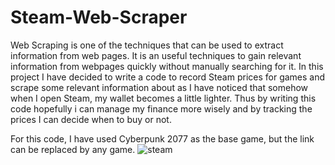 # Steam-Web-Scraper
Web Scraping is one of the techniques that can be used to extract information from web pages. It is an useful techniques to gain relevant information from webpages quickly without manually searching for it. 
In this project I have decided to write a code to record Steam prices for games and scrape some relevant information about as I have noticed that somehow when I open Steam, my wallet becomes a little lighter. Thus by writing this code hopefully i can manage my finance more wisely and by tracking the prices I can decide when to buy or not. 

For this code, I have used Cyberpunk 2077 as the base game, but the link can be replaced by any game.
![steam](https://user-images.githubusercontent.com/86308031/144716121-a330f079-4ce9-47ce-bc5e-e96570e2e9a5.jpg)
